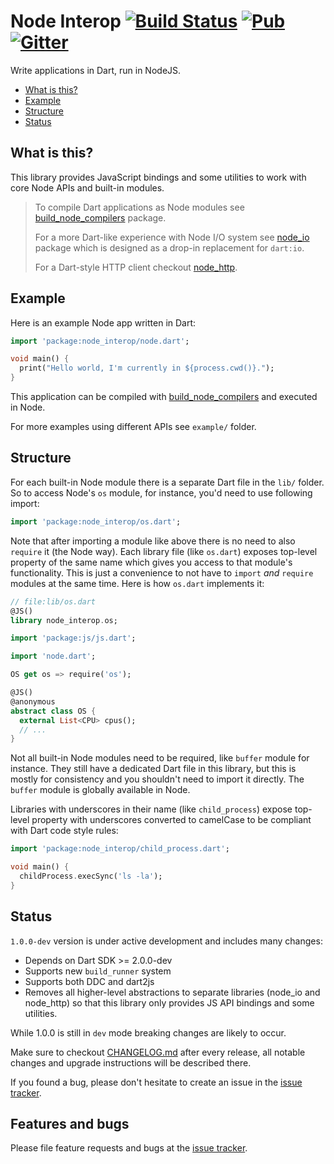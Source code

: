 # Node Interop [![Build Status](https://img.shields.io/travis-ci/pulyaevskiy/node-interop.svg?branch=master&style=flat-square)](https://travis-ci.org/pulyaevskiy/node-interop) [![Pub](https://img.shields.io/pub/v/node_interop.svg?style=flat-square)](https://pub.dartlang.org/packages/node_interop) [![Gitter](https://img.shields.io/badge/chat-on%20gitter-c73061.svg?style=flat-square)](https://gitter.im/pulyaevskiy/node-interop)

Write applications in Dart, run in NodeJS.

* [What is this?](#what-is-this?)
* [Example](#example)
* [Structure](#structure)
* [Status](#status)

## What is this?

This library provides JavaScript bindings and some utilities to work with 
core Node APIs and built-in modules.

> To compile Dart applications as Node modules see [build_node_compilers][] 
> package.
> 
> For a more Dart-like experience with Node I/O system see 
> [node_io][] package which is designed as a drop-in replacement for `dart:io`.
>
> For a Dart-style HTTP client checkout [node_http][].

[build_node_compilers]: https://pub.dartlang.org/packages/build_node_compilers
[node_io]: https://pub.dartlang.org/packages/node_io
[node_http]: https://pub.dartlang.org/packages/node_http

## Example

Here is an example Node app written in Dart:

```dart
import 'package:node_interop/node.dart';

void main() {
  print("Hello world, I'm currently in ${process.cwd()}.");
}
```

This application can be compiled with [build_node_compilers][] and executed in 
Node.

For more examples using different APIs see `example/` folder.

## Structure

For each built-in Node module there is a separate Dart file in the `lib/`
folder. So to access Node's `os` module, for instance, you'd need to use
following import:

```dart
import 'package:node_interop/os.dart';
```

Note that after importing a module like above there is no need to also `require`
it (the Node way). Each library file (like `os.dart`) exposes top-level
property of the same name which gives you access to that module's functionality.
This is just a convenience to not have to `import` *and* `require` modules at 
the same time. Here is how `os.dart` implements it:

```dart
// file:lib/os.dart
@JS()
library node_interop.os;

import 'package:js/js.dart';

import 'node.dart';

OS get os => require('os');

@JS()
@anonymous
abstract class OS {
  external List<CPU> cpus();
  // ...
}
```

Not all built-in Node modules need to be required, like `buffer` module for
instance. They still have a dedicated Dart file in this library, but this is 
mostly for consistency and you shouldn't need to import it directly. The 
`buffer` module is globally available in Node.

Libraries with underscores in their name (like `child_process`) expose top-level
property with underscores converted to camelCase to be compliant with Dart
code style rules:

```dart
import 'package:node_interop/child_process.dart';

void main() {
  childProcess.execSync('ls -la');
}
```

## Status

`1.0.0-dev` version is under active development and includes many changes:

- Depends on Dart SDK >= 2.0.0-dev
- Supports new `build_runner` system
- Supports both DDC and dart2js
- Removes all higher-level abstractions to separate libraries 
  (node_io and node_http) so that this library only provides JS API bindings
  and some utilities.

While 1.0.0 is still in `dev` mode breaking changes are likely to occur.

Make sure to checkout [CHANGELOG.md][changelog] after every release, all 
notable changes and upgrade instructions will be described there.

If you found a bug, please don't hesitate to create an issue in the
[issue tracker][issue_tracker].

[changelog]: https://github.com/pulyaevskiy/node-interop/blob/master/node_interop/CHANGELOG.md
[issue_tracker]: http://github.com/pulyaevskiy/node-interop/issues/new

## Features and bugs

Please file feature requests and bugs at the [issue tracker][issue_tracker].

